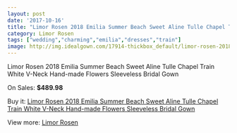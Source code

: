 ```yaml
---
layout: post
date: '2017-10-16'
title: "Limor Rosen 2018 Emilia Summer Beach Sweet Aline Tulle Chapel Train White V-Neck Hand-made Flowers Sleeveless Bridal Gown"
category: Limor Rosen
tags: ["wedding","charming","emilia","dresses","train"]
image: http://img.idealgown.com/17914-thickbox_default/limor-rosen-2018-emilia-summer-beach-sweet-aline-tulle-chapel-train-white-v-neck-hand-made-flowers-sleeveless-bridal-gown.jpg
---
```

Limor Rosen 2018 Emilia Summer Beach Sweet Aline Tulle Chapel Train White V-Neck Hand-made Flowers Sleeveless Bridal Gown

On Sales: **$489.98**
<a href="https://www.idealgown.com/en/limor-rosen/6949-limor-rosen-2018-emilia-summer-beach-sweet-aline-tulle-chapel-train-white-v-neck-hand-made-flowers-sleeveless-bridal-gown.html"><amp-img layout="responsive" width="600" height="600" src="//img.idealgown.com/17914-thickbox_default/limor-rosen-2018-emilia-summer-beach-sweet-aline-tulle-chapel-train-white-v-neck-hand-made-flowers-sleeveless-bridal-gown.jpg" alt="Limor Rosen 2018 Emilia Summer Beach Sweet Aline Tulle Chapel Train White V-Neck Hand-made Flowers Sleeveless Bridal Gown 0" /></a>
<a href="https://www.idealgown.com/en/limor-rosen/6949-limor-rosen-2018-emilia-summer-beach-sweet-aline-tulle-chapel-train-white-v-neck-hand-made-flowers-sleeveless-bridal-gown.html"><amp-img layout="responsive" width="600" height="600" src="//img.idealgown.com/17917-thickbox_default/limor-rosen-2018-emilia-summer-beach-sweet-aline-tulle-chapel-train-white-v-neck-hand-made-flowers-sleeveless-bridal-gown.jpg" alt="Limor Rosen 2018 Emilia Summer Beach Sweet Aline Tulle Chapel Train White V-Neck Hand-made Flowers Sleeveless Bridal Gown 1" /></a>
<a href="https://www.idealgown.com/en/limor-rosen/6949-limor-rosen-2018-emilia-summer-beach-sweet-aline-tulle-chapel-train-white-v-neck-hand-made-flowers-sleeveless-bridal-gown.html"><amp-img layout="responsive" width="600" height="600" src="//img.idealgown.com/17916-thickbox_default/limor-rosen-2018-emilia-summer-beach-sweet-aline-tulle-chapel-train-white-v-neck-hand-made-flowers-sleeveless-bridal-gown.jpg" alt="Limor Rosen 2018 Emilia Summer Beach Sweet Aline Tulle Chapel Train White V-Neck Hand-made Flowers Sleeveless Bridal Gown 2" /></a>
<a href="https://www.idealgown.com/en/limor-rosen/6949-limor-rosen-2018-emilia-summer-beach-sweet-aline-tulle-chapel-train-white-v-neck-hand-made-flowers-sleeveless-bridal-gown.html"><amp-img layout="responsive" width="600" height="600" src="//img.idealgown.com/17915-thickbox_default/limor-rosen-2018-emilia-summer-beach-sweet-aline-tulle-chapel-train-white-v-neck-hand-made-flowers-sleeveless-bridal-gown.jpg" alt="Limor Rosen 2018 Emilia Summer Beach Sweet Aline Tulle Chapel Train White V-Neck Hand-made Flowers Sleeveless Bridal Gown 3" /></a>

Buy it: [Limor Rosen 2018 Emilia Summer Beach Sweet Aline Tulle Chapel Train White V-Neck Hand-made Flowers Sleeveless Bridal Gown](https://www.idealgown.com/en/limor-rosen/6949-limor-rosen-2018-emilia-summer-beach-sweet-aline-tulle-chapel-train-white-v-neck-hand-made-flowers-sleeveless-bridal-gown.html "Limor Rosen 2018 Emilia Summer Beach Sweet Aline Tulle Chapel Train White V-Neck Hand-made Flowers Sleeveless Bridal Gown")

View more: [Limor Rosen](https://www.idealgown.com/en/125-limor-rosen "Limor Rosen")